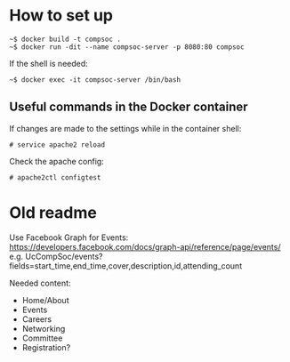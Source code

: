# How to set up

```
~$ docker build -t compsoc .
~$ docker run -dit --name compsoc-server -p 8080:80 compsoc
```

If the shell is needed:

```
~$ docker exec -it compsoc-server /bin/bash
```

## Useful commands in the Docker container

If changes are made to the settings while in the container shell:

```
# service apache2 reload
```

Check the apache config:

```
# apache2ctl configtest
```

# Old readme

Use Facebook Graph for Events: https://developers.facebook.com/docs/graph-api/reference/page/events/
e.g. UcCompSoc/events?fields=start_time,end_time,cover,description,id,attending_count

Needed content:
 * Home/About
 * Events
 * Careers
 * Networking
 * Committee
 * Registration?
